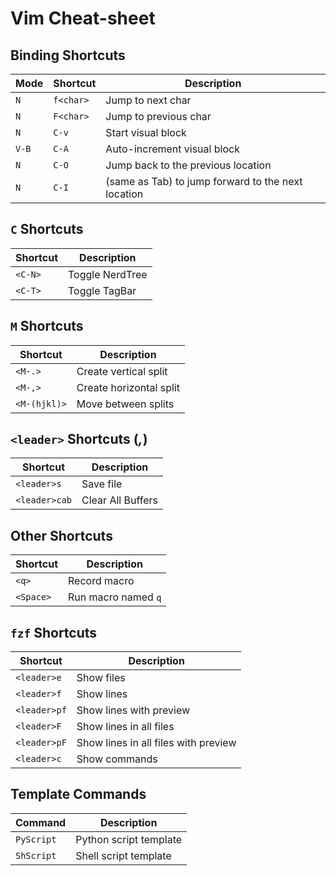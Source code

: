 # Vim Cheat-sheet

## Binding Shortcuts

| Mode | Shortcut | Description |
| --- | --- | --- |
| `N` | `f<char>` | Jump to next char |
| `N` | `F<char>` | Jump to previous char |
| `N` | `C-v` | Start visual block |
| `V-B` | `C-A` | Auto-increment visual block |
| `N` | `C-O` | Jump back to the previous location |
| `N` | `C-I` | (same as Tab) to jump forward to the next location |

## `C` Shortcuts

| Shortcut | Description |
| --- | --- |
| `<C-N>` | Toggle NerdTree |
| `<C-T>` | Toggle TagBar |

## `M` Shortcuts

| Shortcut | Description |
| --- | --- |
| `<M-.>` | Create vertical split |
| `<M-,>` | Create horizontal split |
| `<M-(hjkl)>` | Move between splits |

## `<leader>` Shortcuts (_,_)

| Shortcut | Description |
| --- | --- |
| `<leader>s` | Save file |
| `<leader>cab` | Clear All Buffers |

## Other Shortcuts

| Shortcut | Description |
| --- | --- |
| `<q>` | Record macro |
| `<Space>` | Run macro named `q` |

## `fzf` Shortcuts

| Shortcut | Description |
| --- | --- |
| `<leader>e` | Show files |
| `<leader>f` | Show lines |
| `<leader>pf` | Show lines with preview |
| `<leader>F` | Show lines in all files |
| `<leader>pF` | Show lines in all files with preview |
| `<leader>c` | Show commands |

## Template Commands

| Command | Description |
| --- | --- |
| `PyScript` | Python script template |
| `ShScript` | Shell script template |
